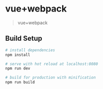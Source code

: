 # vue+webpack

> vue+webpack

## Build Setup

``` bash
# install dependencies
npm install

# serve with hot reload at localhost:8080
npm run dev

# build for production with minification
npm run build


